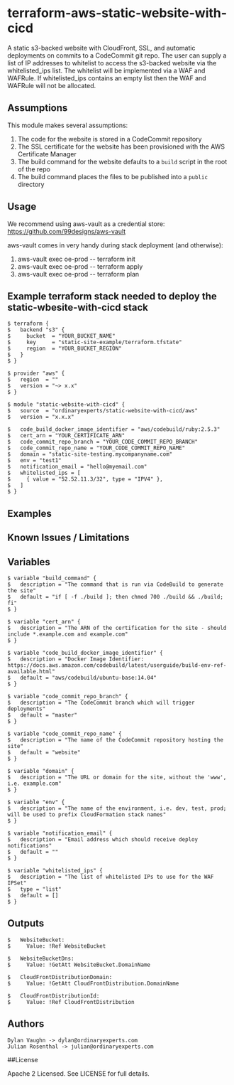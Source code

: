 # terraform-aws-static-website-with-cicd

A static s3-backed website with CloudFront, SSL, and automatic deployments on commits to a CodeCommit git repo.
The user can supply a list of IP addresses to whitelist to access the s3-backed website via the whitelisted_ips list.
The whitelist will be implemented via a WAF and WAFRule.
If whitelisted_ips contains an empty list then the WAF and WAFRule will not be allocated.


## Assumptions

This module makes several assumptions:

1. The code for the website is stored in a CodeCommit repository
1. The SSL certificate for the website has been provisioned with the AWS Certificate Manager
1. The build command for the website defaults to a `build` script in the root of the repo
1. The build command places the files to be published into a `public` directory

## Usage

We recommend using aws-vault as a credential store:
https://github.com/99designs/aws-vault

aws-vault comes in very handy during stack deployment (and otherwise):
1. aws-vault exec oe-prod -- terraform init
1. aws-vault exec oe-prod -- terraform apply
1. aws-vault exec oe-prod -- terraform plan

## Example terraform stack needed to deploy the static-wbesite-with-cicd stack

    $ terraform {
    $   backend "s3" {
    $     bucket  = "YOUR_BUCKET_NAME"
    $     key     = "static-site-example/terraform.tfstate"
    $     region  = "YOUR_BUCKET_REGION"
    $   }
    $ }

    $ provider "aws" {
    $   region  = ""
    $   version = "~> x.x"
    $ }

    $ module "static-website-with-cicd" {
    $   source  = "ordinaryexperts/static-website-with-cicd/aws"
    $   version = "x.x.x"

    $   code_build_docker_image_identifier = "aws/codebuild/ruby:2.5.3"
    $   cert_arn = "YOUR_CERTIFICATE_ARN"
    $   code_commit_repo_branch = "YOUR_CODE_COMMIT_REPO_BRANCH"
    $   code_commit_repo_name = "YOUR_CODE_COMMIT_REPO_NAME"
    $   domain = "static-site-testing.mycompanyname.com"
    $   env = "test1"
    $   notification_email = "hello@myemail.com"
    $   whitelisted_ips = [
    $     { value = "52.52.11.3/32", type = "IPV4" },
    $   ]
    $ }

## Examples

## Known Issues / Limitations

## Variables 

    $ variable "build_command" {
    $   description = "The command that is run via CodeBuild to generate the site"
    $   default = "if [ -f ./build ]; then chmod 700 ./build && ./build; fi"
    $ }

    $ variable "cert_arn" {
    $   description = "The ARN of the certification for the site - should include *.example.com and example.com"
    $ }

    $ variable "code_build_docker_image_identifier" {
    $   description = "Docker Image Identifier: https://docs.aws.amazon.com/codebuild/latest/userguide/build-env-ref-available.html"
    $   default = "aws/codebuild/ubuntu-base:14.04"
    $ }

    $ variable "code_commit_repo_branch" {
    $   description = "The CodeCommit branch which will trigger deployments"
    $   default = "master"
    $ }

    $ variable "code_commit_repo_name" {
    $   description = "The name of the CodeCommit repository hosting the site"
    $   default = "website"
    $ }

    $ variable "domain" {
    $   description = "The URL or domain for the site, without the 'www', i.e. example.com"
    $ }

    $ variable "env" {
    $   description = "The name of the environment, i.e. dev, test, prod; will be used to prefix CloudFormation stack names"
    $ }

    $ variable "notification_email" {
    $   description = "Email address which should receive deploy notifications"
    $   default = ""
    $ }

    $ variable "whitelisted_ips" {
    $   description = "The list of whitelisted IPs to use for the WAF IPSet"
    $   type = "list"
    $   default = []
    $ }

## Outputs

    $   WebsiteBucket:
    $     Value: !Ref WebsiteBucket

    $   WebsiteBucketDns:
    $     Value: !GetAtt WebsiteBucket.DomainName

    $   CloudFrontDistributionDomain:
    $     Value: !GetAtt CloudFrontDistribution.DomainName

    $   CloudFrontDistributionId:
    $     Value: !Ref CloudFrontDistribution

## Authors

    Dylan Vaughn -> dylan@ordinaryexperts.com
    Julian Rosenthal -> julian@ordinaryexperts.com

##License

Apache 2 Licensed. See LICENSE for full details.

